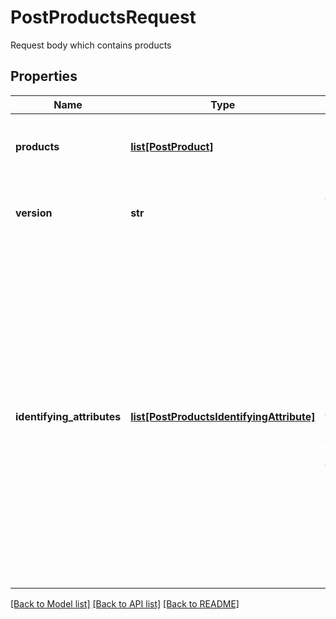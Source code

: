 # PostProductsRequest

Request body which contains products
## Properties
Name | Type | Description | Notes
------------ | ------------- | ------------- | -------------
**products** | [**list[PostProduct]**](PostProduct.md) | Products which should be added to the pricemonitor | 
**version** | **str** | Version of the request body. Only version 2 is supported. | 
**identifying_attributes** | [**list[PostProductsIdentifyingAttribute]**](PostProductsIdentifyingAttribute.md) | Non-empty list of product attributes which identify your products uniquely. Please ensure that you specify only one attribute in the list. Avoid using tags as an identifier, as this feature will soon be deprecated. By doing so, may loose historical market data during product import. | 

[[Back to Model list]](../README.md#documentation-for-models) [[Back to API list]](../README.md#documentation-for-api-endpoints) [[Back to README]](../README.md)


